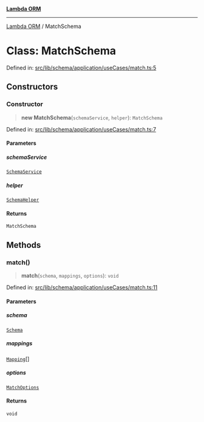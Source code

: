 [**Lambda ORM**](../README.md)

***

[Lambda ORM](../README.md) / MatchSchema

# Class: MatchSchema

Defined in: [src/lib/schema/application/useCases/match.ts:5](https://github.com/lambda-orm/lambdaorm-base/blob/5f10bdc7d0f008296efbcbe89bc2bf1ed03aaaef/src/lib/schema/application/useCases/match.ts#L5)

## Constructors

### Constructor

> **new MatchSchema**(`schemaService`, `helper`): `MatchSchema`

Defined in: [src/lib/schema/application/useCases/match.ts:7](https://github.com/lambda-orm/lambdaorm-base/blob/5f10bdc7d0f008296efbcbe89bc2bf1ed03aaaef/src/lib/schema/application/useCases/match.ts#L7)

#### Parameters

##### schemaService

[`SchemaService`](SchemaService.md)

##### helper

[`SchemaHelper`](SchemaHelper.md)

#### Returns

`MatchSchema`

## Methods

### match()

> **match**(`schema`, `mappings`, `options`): `void`

Defined in: [src/lib/schema/application/useCases/match.ts:11](https://github.com/lambda-orm/lambdaorm-base/blob/5f10bdc7d0f008296efbcbe89bc2bf1ed03aaaef/src/lib/schema/application/useCases/match.ts#L11)

#### Parameters

##### schema

[`Schema`](../interfaces/Schema.md)

##### mappings

[`Mapping`](../interfaces/Mapping.md)[]

##### options

[`MatchOptions`](../interfaces/MatchOptions.md)

#### Returns

`void`
